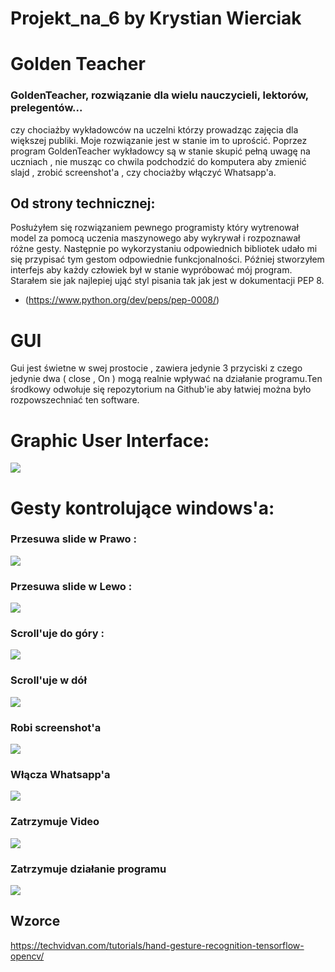 # Projekt_na_6 by Krystian Wierciak
# Golden Teacher
### GoldenTeacher, rozwiązanie dla wielu nauczycieli, lektorów, prelegentów... 
czy chociażby wykładowców na uczelni którzy prowadząc zajęcia dla większej publiki. Moje rozwiązanie jest w stanie im to
uprościć. Poprzez program GoldenTeacher wykładowcy są w stanie skupić pełną uwagę na uczniach , nie musząc co chwila
podchodzić do komputera aby zmienić slajd , zrobić screenshot'a , czy chociażby włączyć Whatsapp'a. 
## Od strony technicznej:
Posłużyłem się rozwiązaniem pewnego programisty który wytrenował model za pomocą uczenia maszynowego aby wykrywał i 
rozpoznawał różne gesty. Następnie po wykorzystaniu odpowiednich bibliotek udało mi się przypisać tym gestom 
odpowiednie funkcjonalności. Później stworzyłem interfejs aby każdy człowiek był w stanie wypróbować mój program. 
Starałem sie jak najlepiej ująć styl pisania tak jak jest w dokumentacji PEP 8.
* (https://www.python.org/dev/peps/pep-0008/)
# GUI
Gui jest świetne w swej prostocie , zawiera jedynie 3 przyciski z czego jedynie dwa ( close , On ) mogą realnie 
wpływać na działanie programu.Ten środkowy odwołuje się repozytorium na Github'ie aby łatwiej można  było rozpowszechniać
ten software.
# Graphic User Interface:

<img src="../../../Desktop/opis_gestow/gui.png"/>

# Gesty kontrolujące windows'a:
### Przesuwa slide w Prawo :
<img src="../../../Desktop/opis_gestow/slide_right.png"/>

### Przesuwa slide w Lewo :
<img src="../../../Desktop/opis_gestow/slide_left.png"/>

### Scroll'uje do góry :
<img src="../../../Desktop/opis_gestow/up.png"/>

### Scroll'uje w dół
<img src="../../../Desktop/opis_gestow/down.png"/>

### Robi screenshot'a

<img src="../../../Desktop/opis_gestow/screenshot.png"/>

### Włącza Whatsapp'a
<img src="../../../Desktop/opis_gestow/turn_on_whatsapp.png"/>

### Zatrzymuje Video
<img src="../../../Desktop/opis_gestow/stop.png"/>

### Zatrzymuje działanie programu
<img src="../../../Desktop/opis_gestow/close.png"/>

## Wzorce
https://techvidvan.com/tutorials/hand-gesture-recognition-tensorflow-opencv/